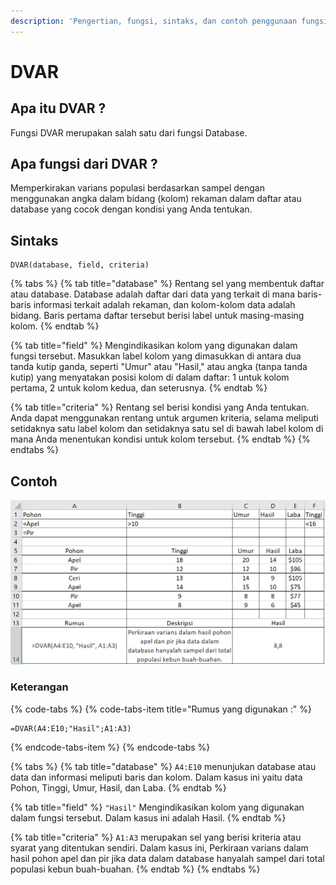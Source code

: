 ```yaml
---
description: 'Pengertian, fungsi, sintaks, dan contoh penggunaan fungsi DVAR pada Ms.Excel'
---
```


# DVAR

## Apa itu DVAR ?

Fungsi DVAR merupakan salah satu dari fungsi Database.

## Apa fungsi dari DVAR ? 

Memperkirakan varians populasi berdasarkan sampel dengan menggunakan angka dalam bidang \(kolom\) rekaman dalam daftar atau database yang cocok dengan kondisi yang Anda tentukan.

## Sintaks

```text
DVAR(database, field, criteria)
```

{% tabs %}
{% tab title="database" %}
Rentang sel yang membentuk daftar atau database. Database adalah daftar dari data yang terkait di mana baris-baris informasi terkait adalah rekaman, dan kolom-kolom data adalah bidang. Baris pertama daftar tersebut berisi label untuk masing-masing kolom.
{% endtab %}

{% tab title="field" %}
Mengindikasikan kolom yang digunakan dalam fungsi tersebut. Masukkan label kolom yang dimasukkan di antara dua tanda kutip ganda, seperti "Umur" atau "Hasil," atau angka \(tanpa tanda kutip\) yang menyatakan posisi kolom di dalam daftar: 1 untuk kolom pertama, 2 untuk kolom kedua, dan seterusnya.
{% endtab %}

{% tab title="criteria" %}
Rentang sel berisi kondisi yang Anda tentukan. Anda dapat menggunakan rentang untuk argumen kriteria, selama meliputi setidaknya satu label kolom dan setidaknya satu sel di bawah label kolom di mana Anda menentukan kondisi untuk kolom tersebut.
{% endtab %}
{% endtabs %}

## Contoh

![](../.gitbook/assets/contohdvar.png)

### Keterangan

{% code-tabs %}
{% code-tabs-item title="Rumus yang digunakan :" %}
```text
=DVAR(A4:E10;"Hasil";A1:A3)
```
{% endcode-tabs-item %}
{% endcode-tabs %}

{% tabs %}
{% tab title="database" %}
`A4:E10` menunjukan database atau data dan informasi meliputi baris dan kolom. Dalam kasus ini yaitu data Pohon, Tinggi, Umur, Hasil, dan Laba.
{% endtab %}

{% tab title="field" %}
`"Hasil"` Mengindikasikan kolom yang digunakan dalam fungsi tersebut. Dalam kasus ini adalah Hasil.
{% endtab %}

{% tab title="criteria" %}
`A1:A3` merupakan sel yang berisi kriteria atau syarat yang ditentukan sendiri. Dalam kasus ini, Perkiraan varians dalam hasil pohon apel dan pir jika data dalam database hanyalah sampel dari total populasi kebun buah-buahan.
{% endtab %}
{% endtabs %}


